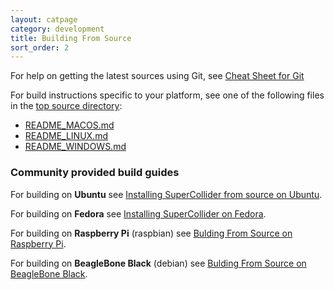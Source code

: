```yaml
---
layout: catpage
category: development
title: Building From Source
sort_order: 2
---
```


For help on getting the latest sources using Git, see [Cheat Sheet for Git](git-cheat-sheet.html)

For build instructions specific to your platform, see one of the following files in the [top source directory](https://github.com/supercollider/supercollider):
* [README_MACOS.md](https://raw.github.com/supercollider/supercollider/master/README_MACOS.md)
* [README_LINUX.md](https://raw.github.com/supercollider/supercollider/master/README_LINUX.md)
* [README_WINDOWS.md](https://raw.github.com/supercollider/supercollider/master/README_WINDOWS.md)

### Community provided build guides  

For building on **Ubuntu** see [Installing SuperCollider from source on Ubuntu](https://github.com/supercollider/supercollider/wiki/Installing-SuperCollider-from-source-on-Ubuntu).

For building on **Fedora** see [Installing SuperCollider on Fedora](https://github.com/supercollider/supercollider/wiki/Installing-SuperCollider-on-Fedora).

For building on **Raspberry Pi** (raspbian) see [Bulding From Source on Raspberry Pi](building-raspberrypi.html).

For building on **BeagleBone Black** (debian) see [Bulding From Source on BeagleBone Black](building-beagleboneblack.html).
